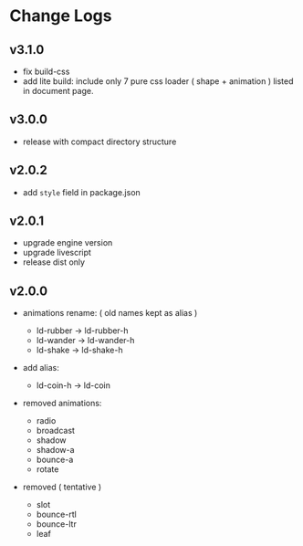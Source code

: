 # Change Logs

## v3.1.0

 - fix build-css
 - add lite build: include only 7 pure css loader ( shape + animation ) listed in document page.


## v3.0.0

 - release with compact directory structure


## v2.0.2

 - add `style` field in package.json


## v2.0.1

 - upgrade engine version
 - upgrade livescript
 - release dist only


## v2.0.0

 * animations rename: ( old names kept as alias )
   - ld-rubber -> ld-rubber-h
   - ld-wander -> ld-wander-h
   - ld-shake -> ld-shake-h
 * add alias: 
   - ld-coin-h -> ld-coin

 * removed animations:
   - radio
   - broadcast
   - shadow
   - shadow-a
   - bounce-a
   - rotate

 * removed ( tentative )
   - slot
   - bounce-rtl
   - bounce-ltr
   - leaf
